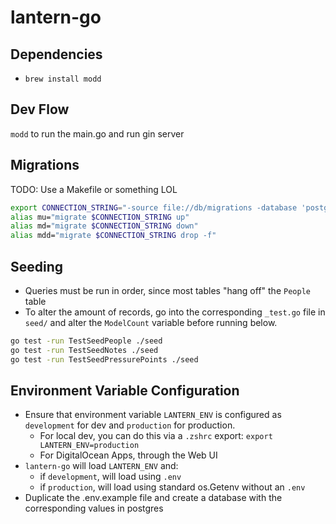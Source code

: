 # lantern-go

## Dependencies

- `brew install modd`

## Dev Flow

`modd` to run the main.go and run gin server

## Migrations

TODO: Use a Makefile or something LOL

```sh
export CONNECTION_STRING="-source file://db/migrations -database 'postgres://localhost:5432/lantern-go?sslmode=disable'"
alias mu="migrate $CONNECTION_STRING up"
alias md="migrate $CONNECTION_STRING down"
alias mdd="migrate $CONNECTION_STRING drop -f"
```

## Seeding
- Queries must be run in order, since most tables "hang off" the `People` table
- To alter the amount of records, go into the corresponding `_test.go` file in `seed/` and alter the `ModelCount` variable before running below.

```sh
go test -run TestSeedPeople ./seed
go test -run TestSeedNotes ./seed
go test -run TestSeedPressurePoints ./seed
```

## Environment Variable Configuration
- Ensure that environment variable `LANTERN_ENV` is configured as `development` for dev and `production` for production. 
  - For local dev, you can do this via a `.zshrc` export: `export LANTERN_ENV=production`
  - For DigitalOcean Apps, through the Web UI
- `lantern-go` will load `LANTERN_ENV` and:
  - if `development`, will load using `.env`
  - if `production`, will load using standard os.Getenv without an `.env`
- Duplicate the .env.example file and create a database with the corresponding values in postgres